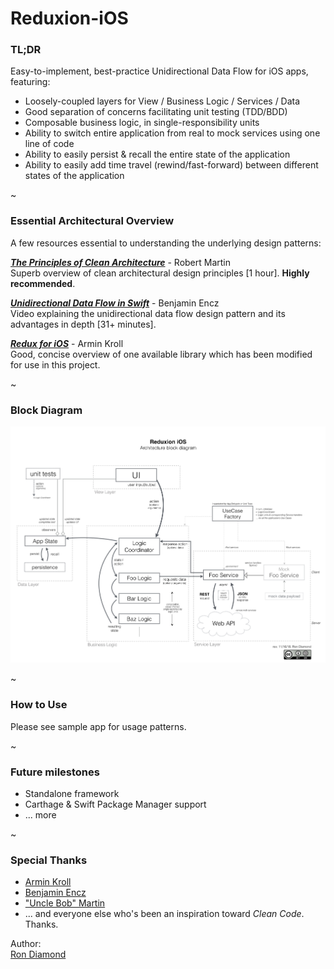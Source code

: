 
# Reduxion-iOS

  
### TL;DR
Easy-to-implement, best-practice Unidirectional Data Flow for iOS apps, featuring:  
- Loosely-coupled layers for View / Business Logic / Services / Data
- Good separation of concerns facilitating unit testing (TDD/BDD)
- Composable business logic, in single-responsibility units
- Ability to switch entire application from real to mock services using one line of code
- Ability to easily persist & recall the entire state of the application
- Ability to easily add time travel (rewind/fast-forward) between different states of the application

~

### Essential Architectural Overview  
A few resources essential to understanding the underlying design patterns:

[***The Principles of Clean Architecture***](https://www.youtube.com/watch?v=o_TH-Y78tt4&t=10m45s) - Robert Martin  
Superb overview of clean architectural design principles [1 hour].  **Highly recommended**.

[***Unidirectional Data Flow in Swift***](https://realm.io/news/benji-encz-unidirectional-data-flow-swift/) - Benjamin Encz  
Video explaining the unidirectional data flow design pattern and its advantages in depth [31+ minutes].

[***Redux for iOS***](http://blog.jtribe.com.au/redux-for-ios/) - Armin Kroll  
Good, concise overview of one available library which has been modified for use in this project.


~

### Block Diagram
![](./Documentation/reduxion-ios-architecture-block-diagram.png)

~

### How to Use
Please see sample app for usage patterns.

~

### Future milestones
- Standalone framework
- Carthage & Swift Package Manager support
- ... more

~
### Special Thanks
- [Armin Kroll](https://twitter.com/persival)
- [Benjamin Encz](https://twitter.com/benjaminencz)
- ["Uncle Bob" Martin](https://twitter.com/unclebobmartin)
- ... and everyone else who's been an inspiration toward *Clean Code*.  Thanks.


Author:  
[Ron Diamond](https://twitter.com/ron_diamond)  
